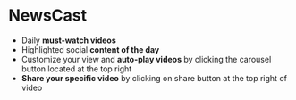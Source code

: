 # **NewsCast**

- Daily **must-watch videos**
- Highlighted social **content of the day**
- Customize your view and **auto-play videos** by clicking the carousel button located at the top right
- **Share your specific video** by clicking on share button at the top right of video